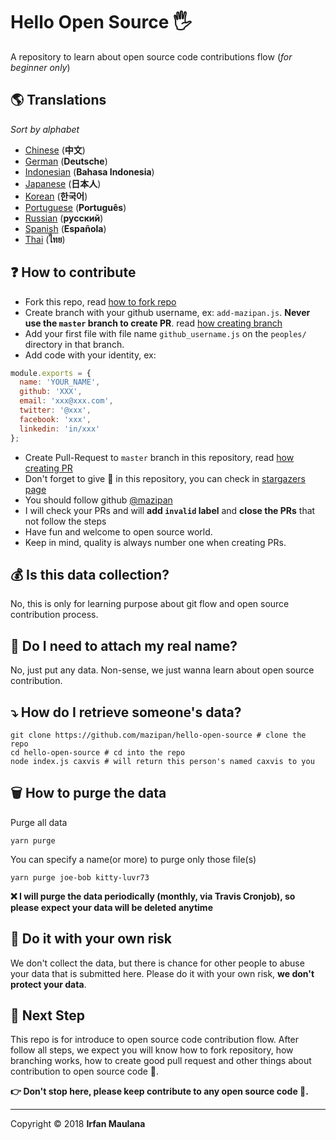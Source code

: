 ﻿# Hello Open Source 🖐️
 

A repository to learn about open source code contributions flow (_for beginner only_)

## 🌎 Translations

*Sort by alphabet*

- [Chinese](https://github.com/mazipan/hello-open-source/blob/master/README-CHI.md) (**中文**)
- [German](https://github.com/mazipan/hello-open-source/blob/master/README-DE.md) (**Deutsche**)
- [Indonesian](https://github.com/mazipan/hello-open-source/blob/master/README-ID.md) (**Bahasa Indonesia**)
- [Japanese](https://github.com/mazipan/hello-open-source/blob/master/README-JP.md) (**日本人**)
- [Korean](https://github.com/mazipan/hello-open-source/blob/master/README-KR.md) (**한국어**)
- [Portuguese](https://github.com/mazipan/hello-open-source/blob/master/README-PT-BR.md) (**Português**)
- [Russian](https://github.com/mazipan/hello-open-source/blob/master/README-RU.md) (**русский**)
- [Spanish](https://github.com/mazipan/hello-open-source/blob/master/README-ES.md) (**Española**)
- [Thai](https://github.com/mazipan/hello-open-source/blob/master/README-TH.md) (**ไทย**)

## ❓ How to contribute

- Fork this repo, read [how to fork repo](https://help.github.com/articles/fork-a-repo/)
- Create branch with your github username, ex: `add-mazipan.js`. **Never use the `master` branch to create PR**.
  read [how creating branch](https://help.github.com/articles/creating-and-deleting-branches-within-your-repository/)
- Add your first file with file name `github_username.js` on the `peoples/` directory in that branch.
- Add code with your identity, ex:

```js
module.exports = {
  name: 'YOUR_NAME',
  github: 'XXX',
  email: 'xxx@xxx.com',
  twitter: '@xxx',
  facebook: 'xxx',
  linkedin: 'in/xxx'
};
```

- Create Pull-Request to `master` branch in this repository, read [how creating PR](https://help.github.com/articles/creating-a-pull-request/)
- Don't forget to give 🌟 in this repository, you can check in [stargazers page](https://github.com/mazipan/hello-open-source/stargazers)
- You should follow github [@mazipan](https://github.com/mazipan)
- I will check your PRs and will **add `invalid` label** and **close the PRs** that not follow the steps
- Have fun and welcome to open source world.
- Keep in mind, quality is always number one when creating PRs.

## 💰 Is this data collection?

No, this is only for learning purpose about git flow and open source contribution process.

## 🥶 Do I need to attach my real name?

No, just put any data. Non-sense, we just wanna learn about open source contribution.

## ⤵️ How do I retrieve someone's data?

```shell
git clone https://github.com/mazipan/hello-open-source # clone the repo
cd hello-open-source # cd into the repo
node index.js caxvis # will return this person's named caxvis to you
```

## 🗑️ How to purge the data

Purge all data

```shell
yarn purge
```

 You can specify a name(or more) to purge only those file(s)

```shell
yarn purge joe-bob kitty-luvr73
```

**❌ I will purge the data periodically (monthly, via Travis Cronjob), so please expect your data will be deleted anytime**

## 🙈 Do it with your own risk

We don't collect the data, but there is chance for other people to abuse your data that is submitted here. Please do it with your own risk, **we don't protect your data**.

## 🚶 Next Step

This repo is for introduce to open source code contribution flow.
After follow all steps, we expect you will know how to fork repository, how branching works, how to create good pull request and other things about contribution to open source code 🥳.

**👉 Don't stop here, please keep contribute to any open source code 🙏.**

---

Copyright © 2018 **Irfan Maulana**
